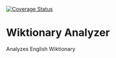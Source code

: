 [![Coverage Status](https://coveralls.io/repos/darvin/enwiktionary-analyzer/badge.svg?branch=master&service=github)](https://coveralls.io/github/darvin/enwiktionary-analyzer?branch=master)

# Wiktionary Analyzer

Analyzes English Wiktionary

